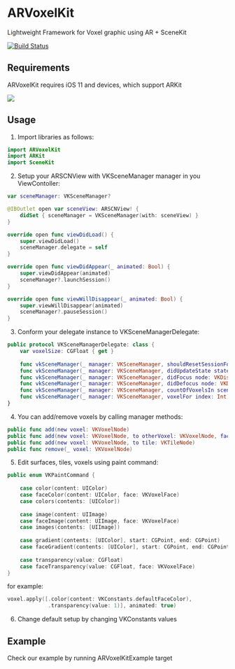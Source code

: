 # ARVoxelKit
Lightweight Framework for Voxel graphic using AR + SceneKit

[![Build Status](https://travis-ci.org/VoxxxelAR/ARVoxelKit.svg?branch=master)](https://travis-ci.org/VoxxxelAR/ARVoxelKit)

## Requirements
ARVoxelKit requires iOS 11 and devices, which support ARKit

![](http://www.giphy.com/gifs/xT9IgK64l5hUQ8mioo)
## Usage

1. Import libraries as follows:

``` swift
import ARVoxelKit
import ARKit
import SceneKit
```

2. Setup your ARSCNView with VKSceneManager manager in you ViewContoller:

``` swift
var sceneManager: VKSceneManager?

@IBOutlet open var sceneView: ARSCNView! {
    didSet { sceneManager = VKSceneManager(with: sceneView) }
}

override open func viewDidLoad() {
    super.viewDidLoad()
    sceneManager.delegate = self
}

override open func viewDidAppear(_ animated: Bool) {
    super.viewDidAppear(animated)
    sceneManager?.launchSession()
}

override open func viewWillDisappear(_ animated: Bool) {
    super.viewWillDisappear(animated)
    sceneManager?.pauseSession()
}
```
3. Conform your delegate instance to VKSceneManagerDelegate:

``` swift
public protocol VKSceneManagerDelegate: class {
    var voxelSize: CGFloat { get }
    
    func vkSceneManager(_ manager: VKSceneManager, shouldResetSessionFor state: VKARSessionState) -> Bool
    func vkSceneManager(_ manager: VKSceneManager, didUpdateState state: VKARSessionState)
    func vkSceneManager(_ manager: VKSceneManager, didFocus node: VKDisplayable, face: VKVoxelFace)
    func vkSceneManager(_ manager: VKSceneManager, didDefocus node: VKDisplayable?)
    func vkSceneManager(_ manager: VKSceneManager, countOfVoxelsIn scene: ARSCNView) -> Int
    func vkSceneManager(_ manager: VKSceneManager, voxelFor index: Int) -> VKVoxelNode
}
```

4. You can add/remove voxels by calling manager methods:
``` swift
public func add(new voxel: VKVoxelNode)
public func add(new voxel: VKVoxelNode, to otherVoxel: VKVoxelNode, face: VKVoxelFace)
public func add(new voxel: VKVoxelNode, to tile: VKTileNode)
public func remove(_ voxel: VKVoxelNode)
```

5. Edit surfaces, tiles, voxels using paint command: 
``` swift
public enum VKPaintCommand {
    
    case color(content: UIColor)
    case faceColor(content: UIColor, face: VKVoxelFace)
    case colors(contents: [UIColor])
    
    case image(content: UIImage)
    case faceImage(content: UIImage, face: VKVoxelFace)
    case images(contents: [UIImage])
    
    case gradient(contents: [UIColor], start: CGPoint, end: CGPoint)
    case faceGradient(contents: [UIColor], start: CGPoint, end: CGPoint, face: VKVoxelFace)
    
    case transparency(value: CGFloat)
    case faceTransparency(value: CGFloat, face: VKVoxelFace)
}
```
for example:
``` swift
voxel.apply([.color(content: VKConstants.defaultFaceColor),
             .transparency(value: 1)], animated: true)
```
6. Change default setup by changing VKConstants values

## Example

Check our example by running ARVoxelKitExample target
